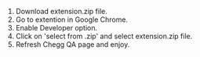 1. Download extension.zip file.
2. Go to extention in Google Chrome.
3. Enable Developer option.
4. Click on 'select from .zip' and select extension.zip file.
5. Refresh Chegg QA page and enjoy.
